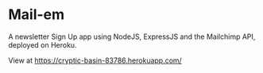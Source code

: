 # Mail-em
A newsletter Sign Up app using NodeJS, ExpressJS and the Mailchimp API, deployed on Heroku.

View at https://cryptic-basin-83786.herokuapp.com/
